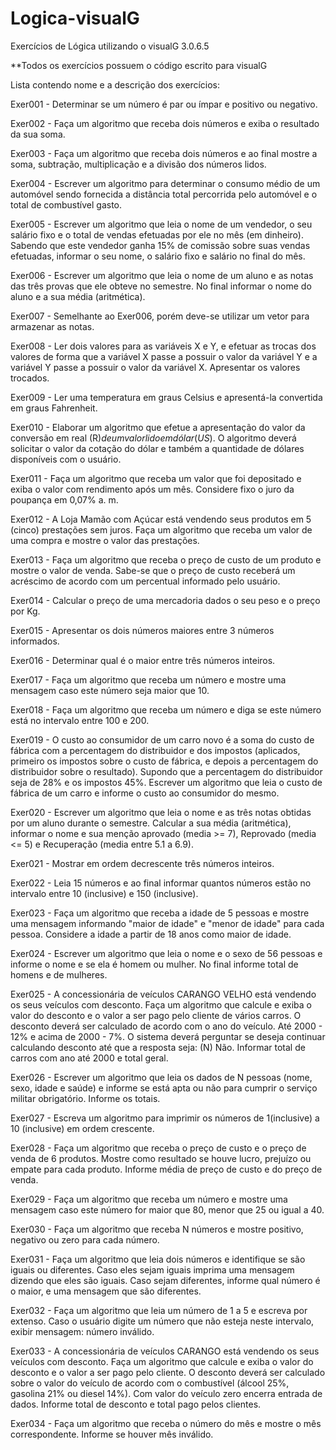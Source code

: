 # Logica-visualG
Exercícios de Lógica utilizando o visualG 3.0.6.5

**Todos os exercícios possuem o código escrito para visualG


Lista contendo nome e a descrição dos exercícios: 


Exer001 - Determinar se um número é par ou ímpar e positivo ou negativo.

Exer002 - Faça um algoritmo que receba dois números e exiba o resultado da sua soma.

Exer003 - Faça um algoritmo que receba dois números e ao final mostre a soma, subtração, multiplicação e a divisão dos números lidos.

Exer004 - Escrever um algoritmo para determinar o consumo médio de um automóvel sendo fornecida a distância total percorrida pelo automóvel e o total de combustível gasto.

Exer005 - Escrever um algoritmo que leia o nome de um vendedor, o seu salário fixo e o total de vendas efetuadas por ele no mês (em dinheiro). Sabendo que este vendedor ganha 15% de comissão sobre suas vendas efetuadas, informar o seu nome, o salário fixo e salário no final do mês.

Exer006 - Escrever um algoritmo que leia o nome de um aluno e as notas das três provas que ele obteve no semestre. No final informar o nome do aluno e a sua média (aritmética).

Exer007 - Semelhante ao Exer006, porém deve-se utilizar um vetor para armazenar as notas.

Exer008 - Ler dois valores para as variáveis X e Y, e efetuar as trocas dos valores de forma que a variável X passe a possuir o valor da variável Y e a variável Y passe a possuir o valor da variável X. Apresentar os valores trocados.

Exer009 - Ler uma temperatura em graus Celsius e apresentá-la convertida em graus Fahrenheit.

Exer010 - Elaborar um algoritmo que efetue a apresentação do valor da conversão em real (R$) de um valor lido em dólar (US$). O algoritmo deverá solicitar o valor da cotação do dólar e também a quantidade de dólares disponíveis com o usuário.

Exer011 - Faça um algoritmo que receba um valor que foi depositado e exiba o valor com rendimento após um mês. Considere fixo o juro da poupança em 0,07% a. m.

Exer012 - A Loja Mamão com Açúcar está vendendo seus produtos em 5 (cinco) prestações sem juros. Faça um algoritmo que receba um valor de uma compra e mostre o valor das prestações.

Exer013 - Faça um algoritmo que receba o preço de custo de um produto e mostre o valor de venda. Sabe-se que o preço de custo receberá um acréscimo de acordo com um percentual informado pelo usuário.

Exer014 - Calcular o preço de uma mercadoria dados o seu peso e o preço por Kg.

Exer015 - Apresentar os dois números maiores entre 3 números informados.

Exer016 - Determinar qual é o maior entre três números inteiros.

Exer017 - Faça um algoritmo que receba um número e mostre uma mensagem caso este número seja maior que 10.

Exer018 - Faça um algoritmo que receba um número e diga se este número está no intervalo entre 100 e 200.

Exer019 - O custo ao consumidor de um carro novo é a soma do custo de fábrica com a percentagem do distribuidor e dos impostos (aplicados, primeiro os impostos sobre o custo de fábrica, e depois a percentagem do distribuidor sobre o resultado). Supondo que a percentagem do distribuidor seja de 28% e os impostos 45%. Escrever um algoritmo que leia o custo de fábrica de um carro e informe o custo ao consumidor do mesmo.

Exer020 - Escrever um algoritmo que leia o nome e as três notas obtidas por um aluno durante o semestre. Calcular a sua média (aritmética), informar o nome e sua menção aprovado (media >= 7), Reprovado (media <= 5) e Recuperação (media entre 5.1 a 6.9).

Exer021 - Mostrar em ordem decrescente três números inteiros.

Exer022 - Leia 15 números e ao final informar quantos números estão no intervalo entre 10 (inclusive) e 150 (inclusive).

Exer023 - Faça um algoritmo que receba a idade de 5 pessoas e mostre uma mensagem informando "maior de idade" e "menor de idade" para cada pessoa. Considere a idade a partir de 18 anos como maior de idade.

Exer024 - Escrever um algoritmo que leia o nome e o sexo de 56 pessoas e informe o nome e se ela é homem ou mulher. No final informe total de homens e de mulheres.

Exer025 - A concessionária de veículos CARANGO VELHO está vendendo os seus veículos com desconto. Faça um algoritmo que calcule e exiba o valor do desconto e o valor a ser pago pelo cliente de vários carros. O desconto deverá ser calculado de acordo com o ano do veículo. Até 2000 - 12% e acima de 2000 - 7%. O sistema deverá perguntar se deseja continuar calculando desconto até que a resposta seja: (N) Não. Informar total de carros com ano até 2000 e total geral.

Exer026 - Escrever um algoritmo que leia os dados de N pessoas (nome, sexo, idade e saúde) e informe se está apta ou não para cumprir o serviço militar obrigatório. Informe os totais.

Exer027 - Escreva um algoritmo para imprimir os números de 1(inclusive) a 10 (inclusive) em ordem crescente.

Exer028 - Faça um algoritmo que receba o preço de custo e o preço de venda de 6 produtos. Mostre como resultado se houve lucro, prejuízo ou empate para cada produto. Informe média de preço de custo e do preço de venda.

Exer029 - Faça um algoritmo que receba um número e mostre uma mensagem caso este número for maior que 80, menor que 25 ou igual a 40.

Exer030 - Faça um algoritmo que receba N números e mostre positivo, negativo ou zero para cada número.

Exer031 - Faça um algoritmo que leia dois números e identifique se são iguais ou diferentes. Caso eles sejam iguais imprima uma mensagem dizendo que eles são iguais. Caso sejam diferentes, informe qual número é o maior, e uma mensagem que são diferentes.

Exer032 - Faça um algoritmo que leia um número de 1 a 5 e escreva por extenso. Caso o usuário digite um número que não esteja neste intervalo, exibir mensagem: número inválido.

Exer033 - A concessionária de veículos CARANGO está vendendo os seus veículos com desconto. Faça um algoritmo que calcule e exiba o valor do desconto e o valor a ser pago pelo cliente. O desconto deverá ser calculado sobre o valor do veículo de acordo com o combustível (álcool 25%, gasolina 21% ou diesel 14%). Com valor do veículo zero encerra entrada de dados. Informe total de desconto e total pago pelos clientes.

Exer034 - Faça um algoritmo que receba o número do mês e mostre o mês correspondente. Informe se houver mês inválido.
